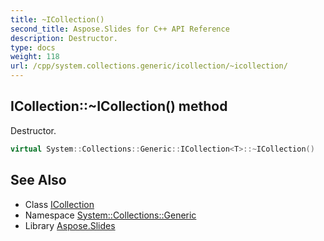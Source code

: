 ```yaml
---
title: ~ICollection()
second_title: Aspose.Slides for C++ API Reference
description: Destructor.
type: docs
weight: 118
url: /cpp/system.collections.generic/icollection/~icollection/
---
```

## ICollection::~ICollection() method


Destructor.

```cpp
virtual System::Collections::Generic::ICollection<T>::~ICollection()
```

## See Also

* Class [ICollection](./)
* Namespace [System::Collections::Generic](../)
* Library [Aspose.Slides](../../)
